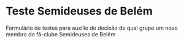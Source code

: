 # Teste Semideuses de Belém  
Formulário de testes para auxílio de decisão de qual grupo um novo membro do fã-clube Semideuses de Belém  